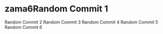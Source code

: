 # zama6Random Commit 1
Random Commit 2
Random Commit 3
Random Commit 4
Random Commit 5
Random Commit 6
